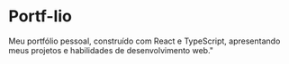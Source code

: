 # Portf-lio
Meu portfólio pessoal, construído com React e TypeScript, apresentando meus projetos e habilidades de desenvolvimento web."
